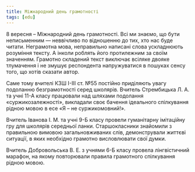 ```yaml
---
title: Міжнародний день грамотності
tags: [edu]
---
```


8 вересня – Міжнародний день грамотності. Всі ми знаємо, що бути неписьменним — неввічливо по відношенню до тих, хто нас буде читати. Неграмотна мова, неправильно написані слова ускладнюють розуміння тексту. А інколи роблять його протилежним за своїм значенням. Грамотно складений текст виключає всіляке двояке тлумачення і не змушує респондента напружуватися в пошуках сенсу того, що хотів сказати автор.

Саме тому вчителі КЗШ І-ІІІ ст. №55 постійно приділяють увагу подоланню безграмотності серед школярів. Вчитель Стрембицька Л. А. та учні 11-А класу працювали над шляхами подолання «суржикозалежності», викладали своє бачення ідеального спілкування рідною мовою в есе «Я – не суржикомовний!».

Вчитель Іванова І. М. та учні 9-Б класу провели гуманітарну імітаційну гру для школярів середньої ланки. Старшокласники знайомили з правильною вимовою загальновживаних слів, демонстрували життєві ситуації, в яких необхідно грамотно висловлювати свої думки.

Вчитель Добровольська В. Е. з учнями 6-Б класу провела лінгвістичний марафон, на якому повторювали правила грамотного спілкування рідною мовою.

<slideshow id="72157695235765920"></slideshow>
